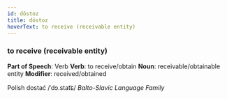 ```yaml
---
id: döstoz
title: döstoz
hoverText: to receive (receivable entity)
---
```


### to receive (receivable entity)

**Part of Speech**: Verb
**Verb**: to receive/obtain
**Noun**: receivable/obtainable entity
**Modifier**: received/obtained

Polish dostać /ˈdɔ.stat͡ɕ/
*Balto-Slavic Language Family*